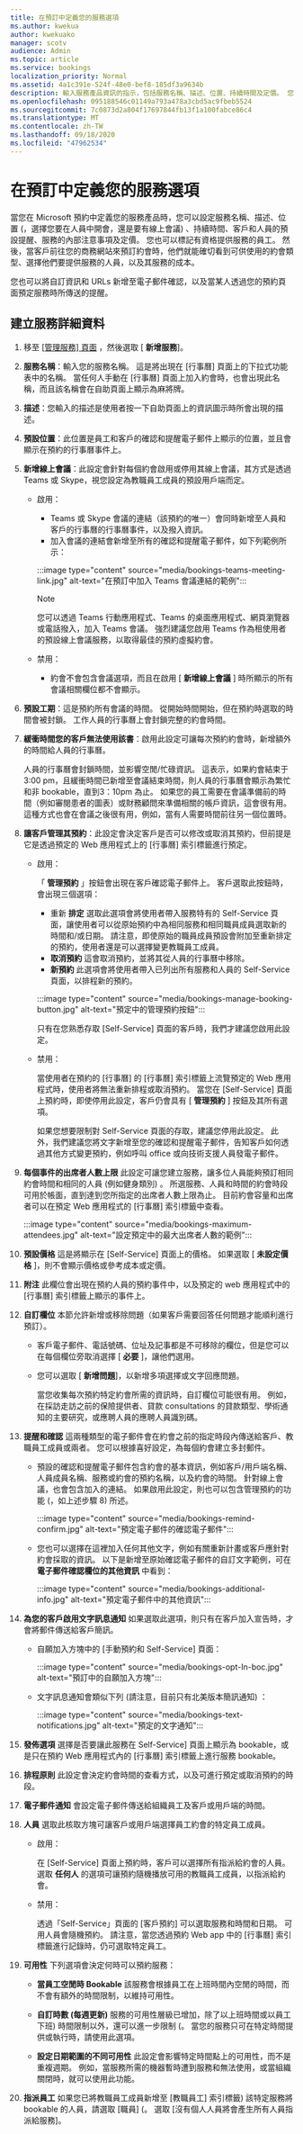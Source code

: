 ```yaml
---
title: 在預訂中定義您的服務選項
ms.author: kwekua
author: kwekuako
manager: scotv
audience: Admin
ms.topic: article
ms.service: bookings
localization_priority: Normal
ms.assetid: 4a1c391e-524f-48e0-bef8-185df3a9634b
description: 輸入服務產品資訊的指示，包括服務名稱、描述、位置、持續時間及定價。 您也可以標記有資格提供服務的員工。
ms.openlocfilehash: 095188546c01149a793a478a3cbd5ac9fbeb5524
ms.sourcegitcommit: 7c0873d2a804f17697844fb13f1a100fabce86c4
ms.translationtype: MT
ms.contentlocale: zh-TW
ms.lasthandoff: 09/18/2020
ms.locfileid: "47962534"
---
```

# <a name="define-your-service-offerings-in-bookings"></a>在預訂中定義您的服務選項

當您在 Microsoft 預約中定義您的服務產品時，您可以設定服務名稱、描述、位置 (，選擇您要在人員中開會，還是要有線上會議) 、持續時間、客戶和人員的預設提醒、服務的內部注意事項及定價。 您也可以標記有資格提供服務的員工。 然後，當客戶前往您的商務網站來預訂約會時，他們就能確切看到可供使用的約會類型、選擇他們要提供服務的人員，以及其服務的成本。

您也可以將自訂資訊和 URLs 新增至電子郵件確認，以及當某人透過您的預約頁面預定服務時所傳送的提醒。

## <a name="create-the-service-details"></a>建立服務詳細資料

1. 移至 [ [管理服務] 頁面](https://outlook.office.com/bookings/services) ，然後選取 [ **新增服務**]。

2. **服務名稱**：輸入您的服務名稱。 這是將出現在 [行事曆] 頁面上的下拉式功能表中的名稱。 當任何人手動在 [行事曆] 頁面上加入約會時，也會出現此名稱，而且該名稱會在自助頁面上顯示為麻將牌。

3. **描述**：您輸入的描述是使用者按一下自助頁面上的資訊圖示時所會出現的描述。

4. **預設位置**：此位置是員工和客戶的確認和提醒電子郵件上顯示的位置，並且會顯示在預約的行事曆事件上。

5. **新增線上會議**：此設定會針對每個約會啟用或停用其線上會議，其方式是透過 Teams 或 Skype，視您設定為教職員工成員的預設用戶端而定。

    - 啟用：

        - Teams 或 Skype 會議的連結（該預約的唯一）會同時新增至人員和客戶的行事曆的行事曆事件，以及撥入資訊。
        - 加入會議的連結會新增至所有的確認和提醒電子郵件，如下列範例所示：

        :::image type="content" source="media/bookings-teams-meeting-link.jpg" alt-text="在預訂中加入 Teams 會議連結的範例":::

        > [!NOTE]
        > 您可以透過 Teams 行動應用程式、Teams 的桌面應用程式、網頁瀏覽器或電話撥入，加入 Teams 會議。 強烈建議您啟用 Teams 作為租使用者的預設線上會議服務，以取得最佳的預約虛擬約會。

    - 禁用：
        - 約會不會包含會議選項，而且在啟用 [ **新增線上會議** ] 時所顯示的所有會議相關欄位都不會顯示。

6. **預設工期**：這是預約所有會議的時間。 從開始時間開始，但在預約時選取的時間會被封鎖。 工作人員的行事曆上會封鎖完整的約會時間。

7. **緩衝時間您的客戶無法使用該書**：啟用此設定可讓每次預約約會時，新增額外的時間給人員的行事曆。

    人員的行事曆會封鎖時間，並影響空閒/忙碌資訊。 這表示，如果約會結束于 3:00 pm，且緩衝時間已新增至會議結束時間，則人員的行事曆會顯示為繁忙和非 bookable，直到3：10pm 為止。 如果您的員工需要在會議準備前的時間（例如審閱患者的圖表）或財務顧問來準備相關的帳戶資訊，這會很有用。 這種方式也會在會議之後很有用，例如，當有人需要時間前往另一個位置時。

8. **讓客戶管理其預約**：此設定會決定客戶是否可以修改或取消其預約，但前提是它是透過預定的 Web 應用程式上的 [行事曆] 索引標籤進行預定。

    - 啟用：

        「 **管理預約** 」按鈕會出現在客戶確認電子郵件上。 客戶選取此按鈕時，會出現三個選項：
        - 重新 **排定** 選取此選項會將使用者帶入服務特有的 Self-Service 頁面，讓使用者可以從原始預約中為相同服務和相同職員成員選取新的時間和/或日期。 請注意，即使原始的職員成員預設會附加至重新排定的預約，使用者還是可以選擇變更教職員工成員。
        - **取消預約** 這會取消預約，並將其從人員的行事曆中移除。
        - **新預約** 此選項會將使用者帶入已列出所有服務和人員的 Self-Service 頁面，以排程新的預約。

        :::image type="content" source="media/bookings-manage-booking-button.jpg" alt-text="預定中的管理預約按鈕":::

        只有在您熟悉存取 [Self-Service] 頁面的客戶時，我們才建議您啟用此設定。

    - 禁用：

        當使用者在預約的 [行事曆] 的 [行事曆] 索引標籤上流覽預定的 Web 應用程式時，使用者將無法重新排程或取消預約。 當您在 [Self-Service] 頁面上預約時，即使停用此設定，客戶仍會具有 [ **管理預約** ] 按鈕及其所有選項。

        如果您想要限制對 Self-Service 頁面的存取，建議您停用此設定。 此外，我們建議您將文字新增至您的確認和提醒電子郵件，告知客戶如何透過其他方式變更預約，例如呼叫 office 或向技術支援人員發電子郵件。

9. **每個事件的出席者人數上限** 此設定可讓您建立服務，讓多位人員能夠預訂相同約會時間和相同的人員 (例如健身類別) 。 所選服務、人員和時間的約會時段可用於帳面，直到達到您所指定的出席者人數上限為止。 目前約會容量和出席者可以在預定 Web 應用程式的 [行事曆] 索引標籤中查看。

    :::image type="content" source="media/bookings-maximum-attendees.jpg" alt-text="設定預定中的最大出席者人數的範例":::

10. **預設價格**  這是將顯示在 [Self-Service] 頁面上的價格。 如果選取 [ **未設定價格** ]，則不會顯示價格或參考成本或定價。

11. **附注** 此欄位會出現在預約人員的預約事件中，以及預定的 web 應用程式中的 [行事曆] 索引標籤上顯示的事件上。

12. **自訂欄位** 本節允許新增或移除問題（如果客戶需要回答任何問題才能順利進行預訂）。

    - 客戶電子郵件、電話號碼、位址及記事都是不可移除的欄位，但是您可以在每個欄位旁取消選擇 [ **必要** ]，讓他們選用。

    - 您可以選取 [ **新增問題**]，以新增多項選擇或文字回應問題。

        當您收集每次預約特定約會所需的資訊時，自訂欄位可能很有用。 例如，在採訪走訪之前的保險提供者、貸款 consultations 的貸款類型、學術通知的主要研究，或應聘人員的應聘人員識別碼。

13. **提醒和確認** 這兩種類型的電子郵件會在約會之前的指定時段內傳送給客戶、教職員工成員或兩者。 您可以根據喜好設定，為每個約會建立多封郵件。

    - 預設的確認和提醒電子郵件包含約會的基本資訊，例如客戶/用戶端名稱、人員成員名稱、服務或約會的預約名稱，以及約會的時間。 針對線上會議，也會包含加入的連結。 如果啟用此設定，則也可以包含管理預約的功能 (，如上述步驟 8) 所述。

        :::image type="content" source="media/bookings-remind-confirm.jpg" alt-text="預定電子郵件的確認電子郵件":::

    - 您也可以選擇在這裡加入任何其他文字，例如有關重新計畫或客戶應針對約會採取的資訊。 以下是新增至原始確認電子郵件的自訂文字範例，可在 **電子郵件確認欄位的其他資訊** 中看到：

        :::image type="content" source="media/bookings-additional-info.jpg" alt-text="預定電子郵件中的其他資訊":::

14. **為您的客戶啟用文字訊息通知** 如果選取此選項，則只有在客戶加入宣告時，才會將郵件傳送給客戶簡訊。

    - 自願加入方塊中的 [手動預約和 Self-Service] 頁面：

        :::image type="content" source="media/bookings-opt-In-boc.jpg" alt-text="預訂中的自願加入方塊":::

    - 文字訊息通知會類似下列 (請注意，目前只有北美版本簡訊通知) ：

        :::image type="content" source="media/bookings-text-notifications.jpg" alt-text="預定的文字通知":::

15. **發佈選項** 選擇是否要讓此服務在 Self-Service] 頁面上顯示為 bookable，或是只在預約 Web 應用程式內的 [行事曆] 索引標籤上進行服務 bookable。

16. **排程原則** 此設定會決定約會時間的查看方式，以及可進行預定或取消預約的時段。

17. **電子郵件通知** 會設定電子郵件傳送給組織員工及客戶或用戶端的時間。

18. **人員** 選取此核取方塊可讓客戶或用戶端選擇員工約會的特定員工成員。

    - 啟用：

        在 [Self-Service] 頁面上預約時，客戶可以選擇所有指派給約會的人員。 選取 **任何人** 的選項可讓預約隨機播放可用的教職員工成員，以指派給約會。

    - 禁用：

        透過「Self-Service」頁面的 [客戶預約] 可以選取服務和時間和日期。 可用人員會隨機預約。 請注意，當您透過預約 Web app 中的 [行事曆] 索引標籤進行記錄時，仍可選取特定員工。

19. **可用性** 下列選項會決定何時可以預約服務：

    - **當員工空閒時 Bookable** 該服務會根據員工在上班時間內空閒的時間，而不會有額外的時間限制，以維持可用性。

    - **自訂時數 (每週更新)** 服務的可用性層級已增加，除了以上班時間或以員工下班) 時間限制以外，還可以進一步限制 (。 當您的服務只可在特定時間提供或執行時，請使用此選項。

    - **設定日期範圍的不同可用性** 此設定會影響特定時間點上的可用性，而不是重複週期。 例如，當服務所需的機器暫時遭到服務和無法使用，或當組織關閉時，就可以使用此功能。

20. **指派員工** 如果您已將教職員工成員新增至 [教職員工] 索引標籤) 該特定服務將 bookable 的人員，請選取 [職員] (。 選取 [沒有個人人員將會產生所有人員指派給服務]。